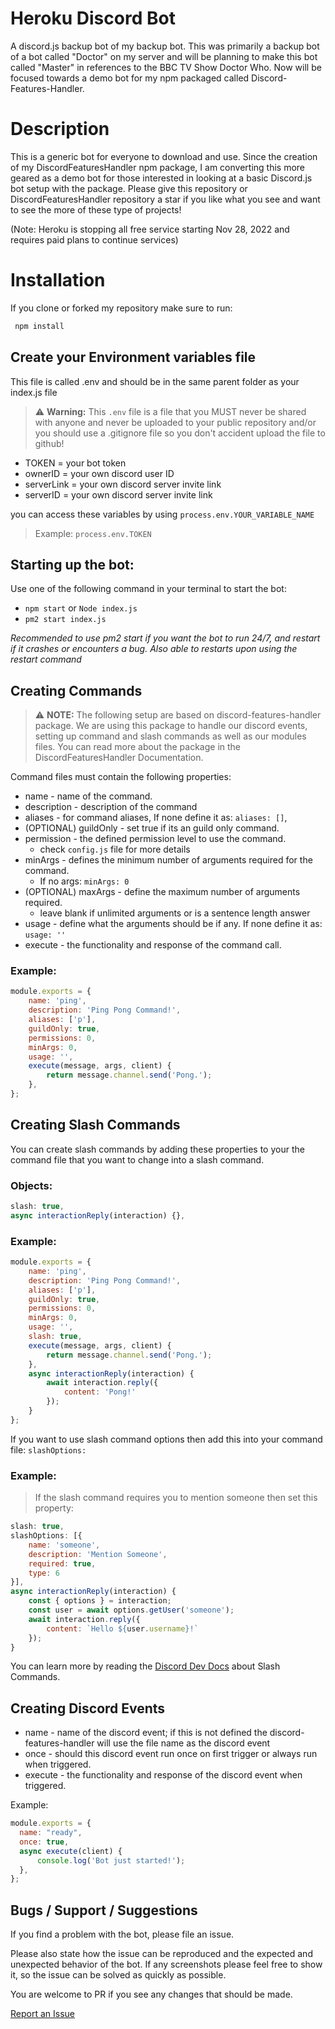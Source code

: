 # Heroku Discord Bot
A discord.js backup bot of my backup bot. This was primarily a backup bot of a bot called "Doctor" on my server and will be planning to make this bot called "Master" in references to the BBC TV Show Doctor Who. Now will be focused towards a demo bot for my npm packaged called Discord-Features-Handler.

# Description
 This is a generic bot for everyone to download and use. Since the creation of my DiscordFeaturesHandler npm package, I am converting this more geared as a demo bot for those interested in looking at a basic Discord.js bot setup with the package. Please give this repository or DiscordFeaturesHandler repository a star if you like what you see and want to see the more of these type of projects!

(Note: Heroku is stopping all free service starting Nov 28, 2022 and requires paid plans to continue services)
# Installation

If you clone or forked my repository make sure to run:

```javascript
 npm install
```
## Create your Environment variables file

This file is called .env and should be in the same parent folder as your index.js file

> ⚠ **Warning:** This `.env` file is a file that you MUST never be shared with anyone and never be uploaded to  your public repository and/or you should use a .gitignore file so you don't accident upload the file to github! 
* TOKEN = your bot token
* ownerID = your own discord user ID
* serverLink = your own discord server invite link
* serverID = your own discord server invite link

you can access these variables by using `process.env.YOUR_VARIABLE_NAME`

> Example: `process.env.TOKEN`


## Starting up the bot:
Use one of the following command in your terminal to start the bot:

* `npm start` or `Node index.js`
* `pm2 start index.js`

*Recommended to use pm2 start if you want the bot to run 24/7, and restart if it crashes or encounters a bug. Also able to restarts upon using the restart command*

## Creating Commands 

> ⚠ **NOTE:**  The following setup are based on discord-features-handler package. We are using this package to handle our discord events, setting up command and slash commands as well as our modules files. You can read more about the package in the DiscordFeaturesHandler Documentation.

Command files must contain the following properties:
* name - name of the command.
* description - description of the command
* aliases - for command aliases, If none define it as:  `aliases: []`,
* (OPTIONAL) guildOnly - set true if its an guild only command.
* permission - the defined permission level to use the command.
  - check `config.js` file for more details 
* minArgs - defines the minimum number of arguments required for the command. 
  - If no args: `minArgs: 0` 
* (OPTIONAL) maxArgs - define the maximum number of arguments required.
  - leave blank if unlimited arguments or is a sentence length answer
* usage - define what the arguments should be if any. If none define it as: `usage: ''`
* execute - the functionality and response of the command call.
### Example:
```JavaScript
module.exports = {
	name: 'ping',
	description: 'Ping Pong Command!',
	aliases: ['p'],
	guildOnly: true,
	permissions: 0,
	minArgs: 0, 
	usage: '',
	execute(message, args, client) {
		return message.channel.send('Pong.');
	},
};
```

## Creating Slash Commands
You can create slash commands by adding these properties to your the command file that you want to change into a slash command.
### Objects:
```javascript
slash: true,
async interactionReply(interaction) {},
```
### Example:
```javascript
module.exports = {
	name: 'ping',
	description: 'Ping Pong Command!',
	aliases: ['p'],
	guildOnly: true,
	permissions: 0,
	minArgs: 0, 
	usage: '',
	slash: true,
	execute(message, args, client) {
		return message.channel.send('Pong.');
	},
	async interactionReply(interaction) {
		await interaction.reply({
			content: 'Pong!'
		});
	}
};
```

If you want to use slash command options then add this into your command file:
`slashOptions: `

### Example:
> If the slash command requires you to mention someone then set this property:
```javascript
slash: true,
slashOptions: [{ 
    name: 'someone', 
    description: 'Mention Someone', 
    required: true, 
    type: 6 
}],
async interactionReply(interaction) {
	const { options } = interaction;
    const user = await options.getUser('someone');
	await interaction.reply({
		content: `Hello ${user.username}!`
	});
}
```

You can learn more by reading the [Discord Dev Docs](https://discord.com/developers/docs/interactions/slash-commands) about Slash Commands.

## Creating Discord Events
- name - name of the discord event; if this is not defined the discord-features-handler will use the file name as the discord event
- once - should this discord event run once on first trigger or always run when triggered.
- execute - the functionality and response of the discord event when triggered.

Example:
```javascript
module.exports = {
  name: "ready",
  once: true,
  async execute(client) {
      console.log('Bot just started!');
  },
};
```

## Bugs / Support / Suggestions

If you find a problem with the bot, please file an issue.

Please also state how the issue can be reproduced and the expected and unexpected behavior of the bot. If any screenshots please feel free to show it, so the issue can be solved as quickly as possible.

You are welcome to PR if you see any changes that should be made.

[Report an Issue](https://github.com/bng94/heroku-bot/issues/new)

